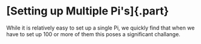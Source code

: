 # [Setting up Multiple Pi's]{.part}

While it is relatively easy to set up a single Pi, we quickly find 
that when we have to set up 100 or more of them this poses a 
significant challange.


